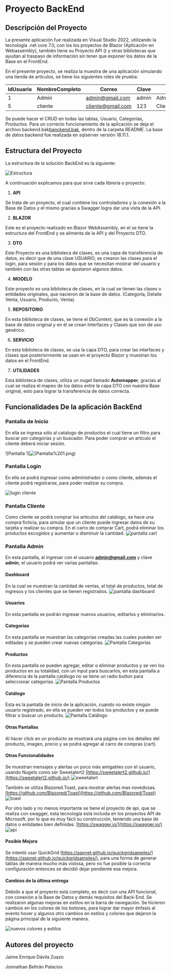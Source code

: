 # **Proyecto BackEnd**


## Descripción del Proyecto

La presente aplicación fue realizada en Visual Studio 2022, utilizando la tecnología .net core 7.0, con los los proyectos de Blazor (Aplicación en Webassembly), también tiene su Proyecto API () y otras bibliotecas que ayudan al traspaso de información sin tener que exponer los datos de la Base en el FrontEnd.

En el presente proyecto, se realiza la muestra de una aplicación simulando una tienda de artículos, se tiene los siguientes roles de prueba:

| IdUsuario | NombreCompleto | Correo            | Clave | Rol           |
|-----------|----------------|-------------------|-------|---------------|
| 1         | Admin          | admin@gmail.com   | admin | Administrador |
| 5         | cliente        | cliente@gmail.com | 123   | Cliente       |


Se puede hacer el CRUD en todas las tablas, Usuario, Categorías, Productos. Para un correcto funcionamiento de la aplicación se deja el archivo backend.bak[banckend.bak](README/backend.bak), dentro de la carpeta README. La base de datos backend fue realizada en sqlserver versión 18.11.1.
## Estructura del Proyecto
La estructura de la solución BackEnd es la siguiente:

![Estructura](README/solucion.png)

A continuación explicamos para que sirve cada librería o proyecto:

1. **API** 

Se trata de un proyecto, el cual contiene los controladores y la conexión a la Base de Datos y el mismo gracias a Swagger logra dar una vista de la API.

2. **BLAZOR**

Este es el proyecto realizado en Blazor WebAssembly, en el se tiene la estructura del FrontEnd y se alimenta de la API y del Proyecto DTO.

3. **DTO**

Este Proyecto es una biblioteca de clases, es una capa de transferencia de datos, es decir que de una clase USUARIO, se crearon las clases para el login, para sesión y para los datos que se necesitan mostrar del usuario y también con las otras tablas se ajustaron algunos datos.

4. **MODELO**

Este proyecto es una biblioteca de clases, en la cual se tienen las clases o entidades originales, que nacieron de la base de datos. (Categoría, Detalle Venta, Usuario, Producto, Venta).

5. **REPOSITORIO**

En esta biblioteca de clases, se tiene el DbContext, que es la conexión a la base de datos original y en él se crean Interfaces y Clases que son de uso genérico.

6. **SERVICIO**

En esta biblioteca de clases, se usa la capa DTO, para crear las interfaces y clases que posteriormente se usan en el proyecto Blazor y muestran los datos en el FrontEnd.

7. **UTILIDADES**

Esta biblioteca de clases, utiliza un nuget llamado **Automapper**, gracias al cual se realiza el mapeo de los datos entre la capa DTO con nuestra Base original, esto para lograr la transferencia de datos correcta. 


## Funcionalidades De la aplicación BackEnd

### Pantalla de Inicio

En ella se ingresa sólo al catalogo de productos el cual tiene un filtro para buscar por categorías y un buscador. Para poder comprar un articulo el cliente deberá iniciar sesión.

![Pantalla 1]![(Pantalla%201.png)](README/Pantalla%201.png)

### Pantalla Login
En ella se podrá ingresar como administrador o como cliente, además el cliente podrá registrarse, para poder realizar su compra.

![login cliente](README/Login%20Cliente.png)

### Pantalla Cliente
Como cliente se podrá comprar los artículos del catálogo, se hace una compra ficticia, para simular que un cliente puede ingresar datos de su tarjeta y realizar su compra. En el carro de comprar Cart, podrá eliminar los productos escogidos y aumentar o disminuir la cantidad.
![pantalla cart](README/pantalla%20cart%20pago.png)

### Pantalla Admin
En esta pantalla, al ingresar con el usuario **admin@gmail.com** y clave **admin**, el usuario podrá ver varias pantallas:
#### Dashboard
En la cual se muestran la cantidad de ventas, el total de productos, total de ingresos y los clientes que se tienen registrados.
![pantalla dashboard](README/Pantalla%20Admin.png)
#### Usuarios
En esta pantalla se podrán ingresar nuevos usuarios, editarlos y eliminarlos.

#### Categorías
En esta pantalla se muestran las categorías creadas las cuales pueden ser editadas y se pueden crear nuevas categorías.
![Pantalla Categorías](README/Pantalla%20Categorias.png)
#### Productos
En esta pantalla se pueden agregar, editar o eliminar productos y se ven los productos en su totalidad, con un input para buscarlos, en esta pantalla a diferencia de la pantalla catálogo no se tiene un radio button para seleccionar categorías.
![Pantalla Productos](README/Pantalla%20productos.png)
#### Catálogo
Esta es la pantalla de inicio de la aplicación, cuando no existe ningún usuario registrado, en ella se pueden ver todos los productos y se puede filtrar o buscar un producto.
![Pantalla Catálogo](README/Pantalla%201.png)
#### Otras Pantallas
Al hacer click en un producto se mostrará una página con los detalles del producto, imagen, precio y se podrá agregar al carro de compras (cart).
#### Otras Funcionalidades
Se muestran mensajes y alertas un poco más amigables con el usuario, usando Nugets como ser Sweetalert2 [https://sweetalert2.github.io/](https://sweetalert2.github.io/)
![sweetalert](README/sweetalert.png)

También se utiliza Blazored.Toast, para mostrar alertas mas novedosas. [https://github.com/Blazored/Toast](https://github.com/Blazored/Toast)
![toast](README/blazoredtoast.png)

Por otro lado y no menos importante se tiene el proyecto de api, que se realiza con swagger, esta tecnología está incluida en los proyectos API de Microsoft, por lo que es muy fácil su construcción, teniendo una base de datos o entidades bien definidas.
[https://swagger.io/](https://swagger.io/)
![api](README/api.png)

#### Posible Mejora
Se intentó usar QuickGrid [https://aspnet.github.io/quickgridsamples/](https://aspnet.github.io/quickgridsamples/), para una forma de generar tablas de manera mucho más vistosa, pero no fue posible la correcta configuración entonces se decidió dejar pendiente esa mejora.


#### Cambios de la última entrega

Debido a que el proyecto está completo, es decir con una API funcional, con conexión a la Base de Datos y demás requisitos del Back-End. Se realizaron algunas mejoras en estilos en la barra de navegación. Se hicieron cambios en los colores de los botones, para lograr dar mayor énfasis al evento hover y algunos otro cambios en estilos y colores que dejaron la página principal de la siguiente manera.

![nuevos colores y estilos](README/estilos%20navbar.png)
## Autores del proyecto

Jaime Enrique Dávila Zuazo

Jonnathan Beltrán Palacios



